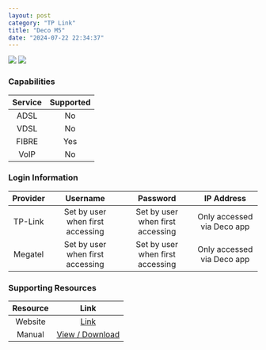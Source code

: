```yaml
---
layout: post
category: "TP Link"
title: "Deco M5"
date: "2024-07-22 22:34:37"
---
```

<img src="https://www.legendpc.co.nz/image/cache/catalog/Product%20Image/Networking/Access%20Point/TP-Link_Deco_M5_Mesh-600x600.jpg" class="modem_image">
<img src="https://cackle.co.nz/hardware/wp-content/uploads/sites/3/2021/10/500593-2-500x500.jpg" | relative_url }}" class="modem_image">

### Capabilities

| Service | Supported |
| :-: | :-: |
| ADSL | No |
| VDSL | No |
| FIBRE | Yes |
| VoIP | No |

### Login Information

| Provider | Username | Password | IP Address |
| :-: | :-: | :-: | :-: |
| TP-Link | Set by user when first accessing | Set by user when first accessing | Only accessed via Deco app |
| Megatel | Set by user when first accessing | Set by user when first accessing | Only accessed via Deco app |

### Supporting Resources

| Resource | Link |
| :-: | :-: |
| Website | [Link](https://www.tp-link.com/us/deco-mesh-wifi/product-family/deco-m5/) |
| Manual | [View / Download](https://static.tp-link.com/upload/manual/2024/202406/20240628/1910013246_Deco%20App%20User%20Guide_FW1.7.0.pdf) |
